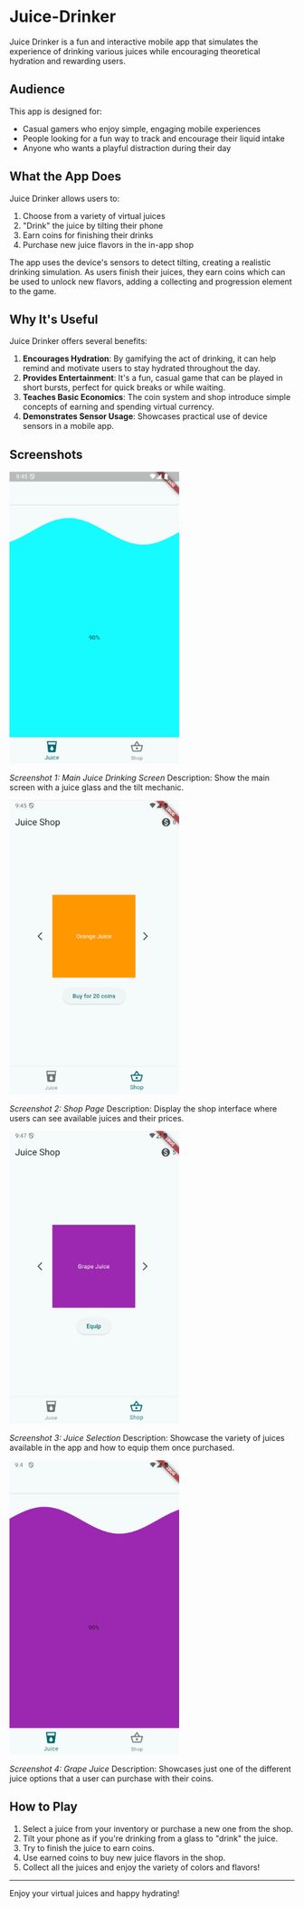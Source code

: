 # Juice-Drinker

Juice Drinker is a fun and interactive mobile app that simulates the experience of drinking various juices while encouraging theoretical hydration and rewarding users.

## Audience

This app is designed for:
- Casual gamers who enjoy simple, engaging mobile experiences
- People looking for a fun way to track and encourage their liquid intake
- Anyone who wants a playful distraction during their day

## What the App Does

Juice Drinker allows users to:
1. Choose from a variety of virtual juices
2. "Drink" the juice by tilting their phone
3. Earn coins for finishing their drinks
4. Purchase new juice flavors in the in-app shop

The app uses the device's sensors to detect tilting, creating a realistic drinking simulation. As users finish their juices, they earn coins which can be used to unlock new flavors, adding a collecting and progression element to the game.

## Why It's Useful

Juice Drinker offers several benefits:
1. **Encourages Hydration**: By gamifying the act of drinking, it can help remind and motivate users to stay hydrated throughout the day.
2. **Provides Entertainment**: It's a fun, casual game that can be played in short bursts, perfect for quick breaks or while waiting.
3. **Teaches Basic Economics**: The coin system and shop introduce simple concepts of earning and spending virtual currency.
4. **Demonstrates Sensor Usage**: Showcases practical use of device sensors in a mobile app.

## Screenshots

<img src="JuicePage.png" alt="Main Juice Screen" width="300"/>

*Screenshot 1: Main Juice Drinking Screen*
Description: Show the main screen with a juice glass and the tilt mechanic.

<img src="ShopPage.png" alt="Shop Screen" width="300"/>

*Screenshot 2: Shop Page*
Description: Display the shop interface where users can see available juices and their prices.

<img src="EquipButton.png" alt="Equip Juice Button" width="300"/>

*Screenshot 3: Juice Selection*
Description: Showcase the variety of juices available in the app and how to equip them once purchased.

<img src="GrapeJuice.png" alt="Grape Juice Main Page" width="300"/>

*Screenshot 4: Grape Juice*
Description: Showcases just one of the different juice options that a user can purchase with their coins.

## How to Play

1. Select a juice from your inventory or purchase a new one from the shop.
2. Tilt your phone as if you're drinking from a glass to "drink" the juice.
3. Try to finish the juice to earn coins.
4. Use earned coins to buy new juice flavors in the shop.
5. Collect all the juices and enjoy the variety of colors and flavors!

---

Enjoy your virtual juices and happy hydrating!
